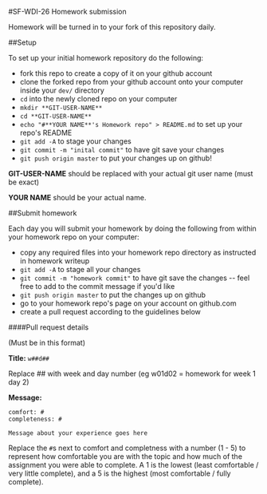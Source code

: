 #SF-WDI-26 Homework submission

Homework will be turned in to your fork of this repository daily.

##Setup

To set up your initial homework repository do the following:

* fork this repo to create a copy of it on your github account
* clone the forked repo from your github account onto your computer inside your `dev/` directory
* `cd` into the newly cloned repo on your computer
* `mkdir **GIT-USER-NAME**`
* `cd **GIT-USER-NAME**`
* `echo "#**YOUR NAME**'s Homework repo" > README.md` to set up your repo's README
* `git add -A` to stage your changes
* `git commit -m "inital commit"` to have git save your changes
* `git push origin master` to put your changes up on github!

**GIT-USER-NAME** should be replaced with your actual git user name (must be exact)

**YOUR NAME** should be your actual name.



##Submit homework

Each day you will submit your homework by doing the following from within your homework repo on your computer:

* copy any required files into your homework repo directory as instructed in homework writeup
* `git add -A` to stage all your changes
* `git commit -m "homework commit"` to have git save the changes -- feel free to add to the commit message if you'd like
* `git push origin master` to put the changes up on github
* go to your homework repo's page on your account on github.com
* create a pull request according to the guidelines below

####Pull request details

(Must be in this format)

**Title:** `w##d##`

Replace ## with week and day number (eg w01d02  = homework for week 1 day 2)

**Message:**

```
comfort: #
completeness: #

Message about your experience goes here
```

Replace the `#`s next to comfort and completness with a number (1 - 5) to represent how comfortable you are with the topic and how much of the assignment you were able to complete.  A 1 is the lowest (least comfortable / very little complete), and a 5 is the highest (most comfortable / fully complete).
